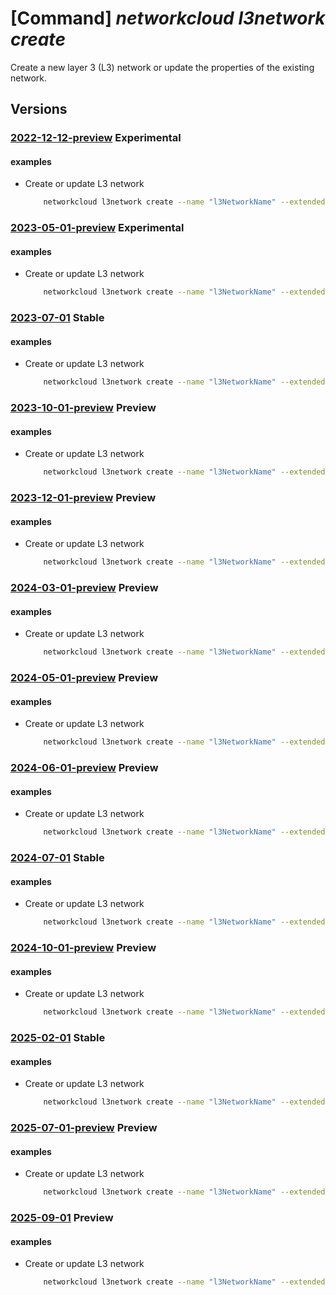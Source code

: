 # [Command] _networkcloud l3network create_

Create a new layer 3 (L3) network or update the properties of the existing network.

## Versions

### [2022-12-12-preview](/Resources/mgmt-plane/L3N1YnNjcmlwdGlvbnMve30vcmVzb3VyY2Vncm91cHMve30vcHJvdmlkZXJzL21pY3Jvc29mdC5uZXR3b3JrY2xvdWQvbDNuZXR3b3Jrcy97fQ==/2022-12-12-preview.xml) **Experimental**

<!-- mgmt-plane /subscriptions/{}/resourcegroups/{}/providers/microsoft.networkcloud/l3networks/{} 2022-12-12-preview -->

#### examples

- Create or update L3 network
    ```bash
        networkcloud l3network create --name "l3NetworkName" --extended-location name="/subscriptions/subscriptionId/resourceGroups/resourceGroupName/providers/Microsoft.ExtendedLocation/customLocations/clusterExtendedLocationName" type="CustomLocation" --location "location" --hybrid-aks-ipam-enabled "True" --hybrid-aks-plugin-type "DPDK" --interface-name "eth0" --ip-allocation-type "DualStack" --ipv4-connected-prefix "198.51.100.0/24" --ipv6-connected-prefix "2001:db8::/64" --l3-isolation-domain-id "/subscriptions/subscriptionId/resourceGroups/resourceGroupName/providers/Microsoft.ManagedNetworkFabric/l3IsolationDomains/l3IsolationDomainName" --vlan 12 --tags key1="myvalue1" key2="myvalue2" --resource-group "resourceGroupName"
    ```

### [2023-05-01-preview](/Resources/mgmt-plane/L3N1YnNjcmlwdGlvbnMve30vcmVzb3VyY2Vncm91cHMve30vcHJvdmlkZXJzL21pY3Jvc29mdC5uZXR3b3JrY2xvdWQvbDNuZXR3b3Jrcy97fQ==/2023-05-01-preview.xml) **Experimental**

<!-- mgmt-plane /subscriptions/{}/resourcegroups/{}/providers/microsoft.networkcloud/l3networks/{} 2023-05-01-preview -->

#### examples

- Create or update L3 network
    ```bash
        networkcloud l3network create --name "l3NetworkName" --extended-location name="/subscriptions/subscriptionId/resourceGroups/resourceGroupName/providers/Microsoft.ExtendedLocation/customLocations/clusterExtendedLocationName" type="CustomLocation" --location "location"  --interface-name "eth0" --ip-allocation-type "DualStack" --ipv4-connected-prefix "198.51.100.0/24" --ipv6-connected-prefix "2001:db8::/64" --l3-isolation-domain-id "/subscriptions/subscriptionId/resourceGroups/resourceGroupName/providers/Microsoft.ManagedNetworkFabric/l3IsolationDomains/l3IsolationDomainName" --vlan 12 --tags key1="myvalue1" key2="myvalue2" --resource-group "resourceGroupName"
    ```

### [2023-07-01](/Resources/mgmt-plane/L3N1YnNjcmlwdGlvbnMve30vcmVzb3VyY2Vncm91cHMve30vcHJvdmlkZXJzL21pY3Jvc29mdC5uZXR3b3JrY2xvdWQvbDNuZXR3b3Jrcy97fQ==/2023-07-01.xml) **Stable**

<!-- mgmt-plane /subscriptions/{}/resourcegroups/{}/providers/microsoft.networkcloud/l3networks/{} 2023-07-01 -->

#### examples

- Create or update L3 network
    ```bash
        networkcloud l3network create --name "l3NetworkName" --extended-location name="/subscriptions/subscriptionId/resourceGroups/resourceGroupName/providers/Microsoft.ExtendedLocation/customLocations/clusterExtendedLocationName" type="CustomLocation" --location "location"  --interface-name "eth0" --ip-allocation-type "DualStack" --ipv4-connected-prefix "198.51.100.0/24" --ipv6-connected-prefix "2001:db8::/64" --l3-isolation-domain-id "/subscriptions/subscriptionId/resourceGroups/resourceGroupName/providers/Microsoft.ManagedNetworkFabric/l3IsolationDomains/l3IsolationDomainName" --vlan 12 --tags key1="myvalue1" key2="myvalue2" --resource-group "resourceGroupName"
    ```

### [2023-10-01-preview](/Resources/mgmt-plane/L3N1YnNjcmlwdGlvbnMve30vcmVzb3VyY2Vncm91cHMve30vcHJvdmlkZXJzL21pY3Jvc29mdC5uZXR3b3JrY2xvdWQvbDNuZXR3b3Jrcy97fQ==/2023-10-01-preview.xml) **Preview**

<!-- mgmt-plane /subscriptions/{}/resourcegroups/{}/providers/microsoft.networkcloud/l3networks/{} 2023-10-01-preview -->

#### examples

- Create or update L3 network
    ```bash
        networkcloud l3network create --name "l3NetworkName" --extended-location name="/subscriptions/subscriptionId/resourceGroups/resourceGroupName/providers/Microsoft.ExtendedLocation/customLocations/clusterExtendedLocationName" type="CustomLocation" --location "location"  --interface-name "eth0" --ip-allocation-type "DualStack" --ipv4-connected-prefix "198.51.100.0/24" --ipv6-connected-prefix "2001:db8::/64" --l3-isolation-domain-id "/subscriptions/subscriptionId/resourceGroups/resourceGroupName/providers/Microsoft.ManagedNetworkFabric/l3IsolationDomains/l3IsolationDomainName" --vlan 12 --tags key1="myvalue1" key2="myvalue2" --resource-group "resourceGroupName"
    ```

### [2023-12-01-preview](/Resources/mgmt-plane/L3N1YnNjcmlwdGlvbnMve30vcmVzb3VyY2Vncm91cHMve30vcHJvdmlkZXJzL21pY3Jvc29mdC5uZXR3b3JrY2xvdWQvbDNuZXR3b3Jrcy97fQ==/2023-12-01-preview.xml) **Preview**

<!-- mgmt-plane /subscriptions/{}/resourcegroups/{}/providers/microsoft.networkcloud/l3networks/{} 2023-12-01-preview -->

#### examples

- Create or update L3 network
    ```bash
        networkcloud l3network create --name "l3NetworkName" --extended-location name="/subscriptions/subscriptionId/resourceGroups/resourceGroupName/providers/Microsoft.ExtendedLocation/customLocations/clusterExtendedLocationName" type="CustomLocation" --location "location"  --interface-name "eth0" --ip-allocation-type "DualStack" --ipv4-connected-prefix "198.51.100.0/24" --ipv6-connected-prefix "2001:db8::/64" --l3-isolation-domain-id "/subscriptions/subscriptionId/resourceGroups/resourceGroupName/providers/Microsoft.ManagedNetworkFabric/l3IsolationDomains/l3IsolationDomainName" --vlan 12 --tags key1="myvalue1" key2="myvalue2" --resource-group "resourceGroupName"
    ```

### [2024-03-01-preview](/Resources/mgmt-plane/L3N1YnNjcmlwdGlvbnMve30vcmVzb3VyY2Vncm91cHMve30vcHJvdmlkZXJzL21pY3Jvc29mdC5uZXR3b3JrY2xvdWQvbDNuZXR3b3Jrcy97fQ==/2024-03-01-preview.xml) **Preview**

<!-- mgmt-plane /subscriptions/{}/resourcegroups/{}/providers/microsoft.networkcloud/l3networks/{} 2024-03-01-preview -->

#### examples

- Create or update L3 network
    ```bash
        networkcloud l3network create --name "l3NetworkName" --extended-location name="/subscriptions/subscriptionId/resourceGroups/resourceGroupName/providers/Microsoft.ExtendedLocation/customLocations/clusterExtendedLocationName" type="CustomLocation" --location "location"  --interface-name "eth0" --ip-allocation-type "DualStack" --ipv4-connected-prefix "198.51.100.0/24" --ipv6-connected-prefix "2001:db8::/64" --l3-isolation-domain-id "/subscriptions/subscriptionId/resourceGroups/resourceGroupName/providers/Microsoft.ManagedNetworkFabric/l3IsolationDomains/l3IsolationDomainName" --vlan 12 --tags key1="myvalue1" key2="myvalue2" --resource-group "resourceGroupName"
    ```

### [2024-05-01-preview](/Resources/mgmt-plane/L3N1YnNjcmlwdGlvbnMve30vcmVzb3VyY2Vncm91cHMve30vcHJvdmlkZXJzL21pY3Jvc29mdC5uZXR3b3JrY2xvdWQvbDNuZXR3b3Jrcy97fQ==/2024-05-01-preview.xml) **Preview**

<!-- mgmt-plane /subscriptions/{}/resourcegroups/{}/providers/microsoft.networkcloud/l3networks/{} 2024-05-01-preview -->

#### examples

- Create or update L3 network
    ```bash
        networkcloud l3network create --name "l3NetworkName" --extended-location name="/subscriptions/subscriptionId/resourceGroups/resourceGroupName/providers/Microsoft.ExtendedLocation/customLocations/clusterExtendedLocationName" type="CustomLocation" --location "location"  --interface-name "eth0" --ip-allocation-type "DualStack" --ipv4-connected-prefix "198.51.100.0/24" --ipv6-connected-prefix "2001:db8::/64" --l3-isolation-domain-id "/subscriptions/subscriptionId/resourceGroups/resourceGroupName/providers/Microsoft.ManagedNetworkFabric/l3IsolationDomains/l3IsolationDomainName" --vlan 12 --tags key1="myvalue1" key2="myvalue2" --resource-group "resourceGroupName"
    ```

### [2024-06-01-preview](/Resources/mgmt-plane/L3N1YnNjcmlwdGlvbnMve30vcmVzb3VyY2Vncm91cHMve30vcHJvdmlkZXJzL21pY3Jvc29mdC5uZXR3b3JrY2xvdWQvbDNuZXR3b3Jrcy97fQ==/2024-06-01-preview.xml) **Preview**

<!-- mgmt-plane /subscriptions/{}/resourcegroups/{}/providers/microsoft.networkcloud/l3networks/{} 2024-06-01-preview -->

#### examples

- Create or update L3 network
    ```bash
        networkcloud l3network create --name "l3NetworkName" --extended-location name="/subscriptions/subscriptionId/resourceGroups/resourceGroupName/providers/Microsoft.ExtendedLocation/customLocations/clusterExtendedLocationName" type="CustomLocation" --location "location"  --interface-name "eth0" --ip-allocation-type "DualStack" --ipv4-connected-prefix "198.51.100.0/24" --ipv6-connected-prefix "2001:db8::/64" --l3-isolation-domain-id "/subscriptions/subscriptionId/resourceGroups/resourceGroupName/providers/Microsoft.ManagedNetworkFabric/l3IsolationDomains/l3IsolationDomainName" --vlan 12 --tags key1="myvalue1" key2="myvalue2" --resource-group "resourceGroupName"
    ```

### [2024-07-01](/Resources/mgmt-plane/L3N1YnNjcmlwdGlvbnMve30vcmVzb3VyY2Vncm91cHMve30vcHJvdmlkZXJzL21pY3Jvc29mdC5uZXR3b3JrY2xvdWQvbDNuZXR3b3Jrcy97fQ==/2024-07-01.xml) **Stable**

<!-- mgmt-plane /subscriptions/{}/resourcegroups/{}/providers/microsoft.networkcloud/l3networks/{} 2024-07-01 -->

#### examples

- Create or update L3 network
    ```bash
        networkcloud l3network create --name "l3NetworkName" --extended-location name="/subscriptions/subscriptionId/resourceGroups/resourceGroupName/providers/Microsoft.ExtendedLocation/customLocations/clusterExtendedLocationName" type="CustomLocation" --location "location"  --interface-name "eth0" --ip-allocation-type "DualStack" --ipv4-connected-prefix "198.51.100.0/24" --ipv6-connected-prefix "2001:db8::/64" --l3-isolation-domain-id "/subscriptions/subscriptionId/resourceGroups/resourceGroupName/providers/Microsoft.ManagedNetworkFabric/l3IsolationDomains/l3IsolationDomainName" --vlan 12 --tags key1="myvalue1" key2="myvalue2" --resource-group "resourceGroupName"
    ```

### [2024-10-01-preview](/Resources/mgmt-plane/L3N1YnNjcmlwdGlvbnMve30vcmVzb3VyY2Vncm91cHMve30vcHJvdmlkZXJzL21pY3Jvc29mdC5uZXR3b3JrY2xvdWQvbDNuZXR3b3Jrcy97fQ==/2024-10-01-preview.xml) **Preview**

<!-- mgmt-plane /subscriptions/{}/resourcegroups/{}/providers/microsoft.networkcloud/l3networks/{} 2024-10-01-preview -->

#### examples

- Create or update L3 network
    ```bash
        networkcloud l3network create --name "l3NetworkName" --extended-location name="/subscriptions/subscriptionId/resourceGroups/resourceGroupName/providers/Microsoft.ExtendedLocation/customLocations/clusterExtendedLocationName" type="CustomLocation" --location "location"  --interface-name "eth0" --ip-allocation-type "DualStack" --ipv4-connected-prefix "198.51.100.0/24" --ipv6-connected-prefix "2001:db8::/64" --l3-isolation-domain-id "/subscriptions/subscriptionId/resourceGroups/resourceGroupName/providers/Microsoft.ManagedNetworkFabric/l3IsolationDomains/l3IsolationDomainName" --vlan 12 --tags key1="myvalue1" key2="myvalue2" --resource-group "resourceGroupName"
    ```

### [2025-02-01](/Resources/mgmt-plane/L3N1YnNjcmlwdGlvbnMve30vcmVzb3VyY2Vncm91cHMve30vcHJvdmlkZXJzL21pY3Jvc29mdC5uZXR3b3JrY2xvdWQvbDNuZXR3b3Jrcy97fQ==/2025-02-01.xml) **Stable**

<!-- mgmt-plane /subscriptions/{}/resourcegroups/{}/providers/microsoft.networkcloud/l3networks/{} 2025-02-01 -->

#### examples

- Create or update L3 network
    ```bash
        networkcloud l3network create --name "l3NetworkName" --extended-location name="/subscriptions/subscriptionId/resourceGroups/resourceGroupName/providers/Microsoft.ExtendedLocation/customLocations/clusterExtendedLocationName" type="CustomLocation" --location "location"  --interface-name "eth0" --ip-allocation-type "DualStack" --ipv4-connected-prefix "198.51.100.0/24" --ipv6-connected-prefix "2001:db8::/64" --l3-isolation-domain-id "/subscriptions/subscriptionId/resourceGroups/resourceGroupName/providers/Microsoft.ManagedNetworkFabric/l3IsolationDomains/l3IsolationDomainName" --vlan 12 --tags key1="myvalue1" key2="myvalue2" --resource-group "resourceGroupName"
    ```

### [2025-07-01-preview](/Resources/mgmt-plane/L3N1YnNjcmlwdGlvbnMve30vcmVzb3VyY2Vncm91cHMve30vcHJvdmlkZXJzL21pY3Jvc29mdC5uZXR3b3JrY2xvdWQvbDNuZXR3b3Jrcy97fQ==/2025-07-01-preview.xml) **Preview**

<!-- mgmt-plane /subscriptions/{}/resourcegroups/{}/providers/microsoft.networkcloud/l3networks/{} 2025-07-01-preview -->

#### examples

- Create or update L3 network
    ```bash
        networkcloud l3network create --name "l3NetworkName" --extended-location name="/subscriptions/subscriptionId/resourceGroups/resourceGroupName/providers/Microsoft.ExtendedLocation/customLocations/clusterExtendedLocationName" type="CustomLocation" --location "location"  --interface-name "eth0" --ip-allocation-type "DualStack" --ipv4-connected-prefix "198.51.100.0/24" --ipv6-connected-prefix "2001:db8::/64" --l3-isolation-domain-id "/subscriptions/subscriptionId/resourceGroups/resourceGroupName/providers/Microsoft.ManagedNetworkFabric/l3IsolationDomains/l3IsolationDomainName" --vlan 12 --tags key1="myvalue1" key2="myvalue2" --resource-group "resourceGroupName"
    ```

### [2025-09-01](/Resources/mgmt-plane/L3N1YnNjcmlwdGlvbnMve30vcmVzb3VyY2Vncm91cHMve30vcHJvdmlkZXJzL21pY3Jvc29mdC5uZXR3b3JrY2xvdWQvbDNuZXR3b3Jrcy97fQ==/2025-09-01.xml) **Preview**

<!-- mgmt-plane /subscriptions/{}/resourcegroups/{}/providers/microsoft.networkcloud/l3networks/{} 2025-09-01 -->

#### examples

- Create or update L3 network
    ```bash
        networkcloud l3network create --name "l3NetworkName" --extended-location name="/subscriptions/subscriptionId/resourceGroups/resourceGroupName/providers/Microsoft.ExtendedLocation/customLocations/clusterExtendedLocationName" type="CustomLocation" --location "location"  --interface-name "eth0" --ip-allocation-type "DualStack" --ipv4-connected-prefix "198.51.100.0/24" --ipv6-connected-prefix "2001:db8::/64" --l3-isolation-domain-id "/subscriptions/subscriptionId/resourceGroups/resourceGroupName/providers/Microsoft.ManagedNetworkFabric/l3IsolationDomains/l3IsolationDomainName" --vlan 12 --tags key1="myvalue1" key2="myvalue2" --resource-group "resourceGroupName"
    ```
